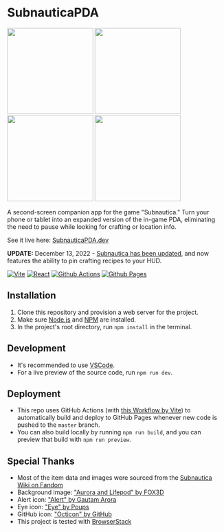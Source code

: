 # SubnauticaPDA

<img src=".github/images/screenshot-home.jpg" width="200" /> <img src=".github/images/screenshot-items.jpg" width="200" /> <img src=".github/images/screenshot-list.jpg" width="200" /> <img src=".github/images/screenshot-notes.jpg" width="200" />

A second-screen companion app for the game "Subnautica." Turn your phone or tablet into an expanded version of the in-game PDA, eliminating the need to pause while looking for crafting or location info.

See it live here: [SubnauticaPDA.dev](https://subnauticapda.dev)

**UPDATE:** December 13, 2022 - [Subnautica has been updated](https://unknownworlds.com/en/news/subnautica-living-large-update-released), and now features the ability to pin crafting recipes to your HUD.

[![Vite](https://img.shields.io/badge/Vite-B73BFE?style=for-the-badge&logo=vite&logoColor=FFD62E)](https://vitejs.dev/)
[![React](https://img.shields.io/badge/React-58c4dc?style=for-the-badge&logo=react&logoColor=white)](https://react.dev/)
[![Github Actions](https://img.shields.io/badge/Github%20Actions-2088FF?style=for-the-badge&logo=githubactions&logoColor=white)](https://github.com/features/actions)
[![Github Pages](https://img.shields.io/badge/Github%20Pages-2088FF?style=for-the-badge&logo=githubpages&logoColor=white)](https://pages.github.com/)

## Installation

1. Clone this repository and provision a web server for the project.
2. Make sure [Node.js](https://nodejs.org) and [NPM](https://www.npmjs.com) are installed.
3. In the project's root directory, run `npm install` in the terminal.

## Development

- It's recommended to use [VSCode](https://code.visualstudio.com/).
- For a live preview of the source code, run `npm run dev`.

## Deployment

- This repo uses GitHub Actions (with [this Workflow by Vite](https://vitejs.dev/guide/static-deploy.html#github-pages)) to automatically build and deploy to GitHub Pages whenever new code is pushed to the `master` branch. 
- You can also build locally by running `npm run build`, and you can preview that build with `npm run preview`.

## Special Thanks

- Most of the item data and images were sourced from the [Subnautica Wiki on Fandom](https://subnautica.fandom.com/)
- Background image: ["Aurora and Lifepod" by FOX3D](https://www.artstation.com/artwork/bxJJv)
- Alert icon: ["Alert" by Gautam Arora](https://thenounproject.com/term/alert/574450/)
- Eye icon: ["Eye" by Poups](https://thenounproject.com/term/eye/3350406/)
- GitHub icon: ["Octicon" by GitHub](https://github.com/)
- This project is tested with [BrowserStack](https://www.browserstack.com/)
